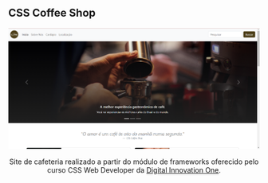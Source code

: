 ## CSS Coffee Shop

<p align="center">
<img width="850" src="images/1.png">
</p>

<p align="center">
Site de cafeteria realizado a partir do módulo de frameworks oferecido pelo curso CSS Web Developer da <a href="https://www.dio.me/">Digital Innovation One</a>.
</p>
